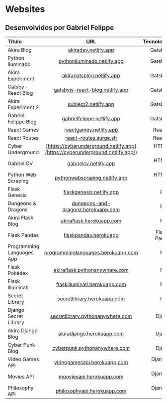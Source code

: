 # Websites

## Desenvolvidos por Gabriel Felippe

| Título  | URL | Tecnologias |
|:---|:---:|---:|
| Akira Blog | [akiradev.netlify.app](https://akiradev.netlify.app/)  | GatsbyJS |
| Python Iluminado | [pythoniluminado.netlify.app](https://pythoniluminado.netlify.app/) | GatsbyJS |
| Akira Experiment | [akiragatsblog.netlify.app](https://akiragatsblog.netlify.app/) | GatsbyJS |
| Gatsby-React Blog | [gatsbyjs-react-blog.netlify.app](https://gatsbyjs-react-blog.netlify.app/) | GatsbyJS |
| Akira Experiment 2 | [subject2.netlify.app](https://subject2.netlify.app/) | GatsbyJS |
| Gabriel Felippe Blog | [gabrielfelippe.netlify.app](https://gabrielfelippe.netlify.app/) | GatsbyJS |
| React Games | [reactgames.netlify.app](https://reactgames.netlify.app/) | ReactJS |
| React Routes | [react-routes.surge.sh](https://react-routes.surge.sh/) | ReactJS |
| Cyber Underground | [https://cyberunderground.netlify.app](https://cyberunderground.netlify.app/) | HTML & CSS |
| Gabriel CV | [gabrielcv.netlify.app](https://gabrielcv.netlify.app/) | HTML & CSS |
| Python Web Scraping  | [pythonwebscraping.netlify.app](https://pythonwebscraping.netlify.app/) | HTML & CSS |
| Flask Genesis | [flaskgenesis.netlify.app](https://flaskgenesis.netlify.app/) | Flask |
| Dungeons & Dragons | [dungeons-and-dragonz.herokuapp.com](https://dungeons-and-dragonz.herokuapp.com/) | Flask |
| Akira Flask Blog | [akiraflask.herokuapp.com](https://akiraflask.herokuapp.com/) | Flask |
| Flask Pandas | [flaskpandas.herokuapp](https://flaskpandas.herokuapp.com/) | Flask & Pandas |
| Programming Languages App | [programminglanguages.herokuapp.com](https://programminglanguages.herokuapp.com/) | Flask |
| Flask Pokédex | [akiraflask.pythonanywhere.com](https://akiraflask.pythonanywhere.com/) | Flask |
| Flask Illuminati | [flaskilluminati.herokuapp.com](https://flaskilluminati.herokuapp.com/) | Flask |
| Secret Library | [secretlibrary.herokuapp.com](https://secretlibrary.herokuapp.com/) | Flask |
| Django Secret Library | [secretlibrary.pythonanywhere.com](https://secretlibrary.pythonanywhere.com/) | Django |
| Akira Django Blog | [akiradjango.herokuapp.com](https://akiradjango.herokuapp.com/) | Django |
| Cyber Punk Blog | [cyberpunk.pythonanywhere.com](https://cyberpunk.pythonanywhere.com/) | Django |
| Video Games API | [videogamesapi.herokuapp.com](https://videogamesapi.herokuapp.com/) | Django & DRF |
| Movies API | [mooviesapi.herokuapp.com](https://mooviesapi.herokuapp.com/) | Django & DRF |
| Philosophy API | [philosophyapi.herokuapp.com](https://philosophyapi.herokuapp.com/) | Django & DRF |
